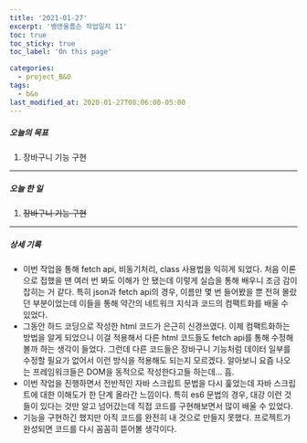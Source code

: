 ```yaml
---
title: '2021-01-27'
excerpt: '뱅앤올룹슨 작업일지 11'
toc: true
toc_sticky: true
toc_label: 'On this page'

categories:
  - project_B&O
tags:
  - b&o
last_modified_at: 2020-01-27T08:06:00-05:00
---
```


##### 오늘의 목표

1. 장바구니 기능 구현

---

##### 오늘 한 일

1. ~~장바구니 기능 구현~~

---

##### 상세 기록

- 이번 작업을 통해 fetch api, 비동기처리, class 사용법을 익히게 되었다. 처음 이론으로 접했을 땐 여러 번 봐도 이해가 안 됐는데 이렇게 실습을 통해 배우니 조금 감이 잡히는 거 같다. 특히 json과 fetch api의 경우, 이름만 몇 번 들어봤을 뿐 전혀 몰랐던 부분이었는데 이들을 통해 약간의 네트워크 지식과 코드의 컴팩트화를 배울 수 있었다.
- 그동안 하드 코딩으로 작성한 html 코드가 은근히 신경쓰였다. 이제 컴팩트화하는 방법을 알게 되었으니 이걸 적용해서 다른 html 코드들도 fetch api를 통해 수정해볼까 하는 생각이 들었다. 그런데 다른 코드들은 장바구니 기능처럼 데이터 일부를 수정할 필요가 없어서 이런 방식을 적용해도 되는지 모르겠다. 알아보니 요즘 나오는 프레임워크들은 DOM을 동적으로 작성한다고들 하는데... 흠.
- 이번 작업을 진행하면서 전반적인 자바 스크립트 문법을 다시 훑었는데 자바 스크립트에 대한 이해도가 한 단계 올라간 느낌이다. 특히 es6 문법의 경우, 대강 이런 것들이 있다는 것만 알고 넘어갔는데 직접 코드를 구현해보면서 많이 배울 수 있었다.
- 기능을 구현하긴 했지만 아직 코드를 완전히 내 것으로 만들지 못했다. 프로젝트가 완성되면 코드를 다시 꼼꼼히 뜯어볼 생각이다.

